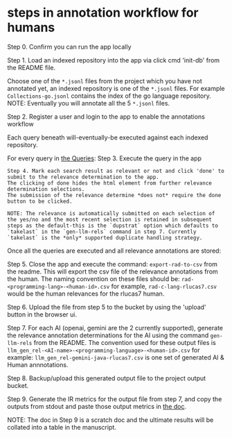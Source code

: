 # steps in annotation workflow for humans

Step 0. Confirm you can run the app locally

Step 1. Load an indexed repository into the app via click cmd 'init-db' from the README file.

Choose one of the `*.jsonl` files from the project which you have not annotated yet,
an indexed repository is one of the `*.jsonl` files. For example `Collections-go.jsonl` contains the index of the go language repository.
NOTE: Eventually you will annotate all the 5 `*.jsonl` files.

Step 2. Register a user and login to the app to enable the annotations workflow

Each query beneath will-eventually-be executed against each indexed repository.

For every query in [the Queries](https://docs.google.com/spreadsheets/d/1ti_IqZZUtO8TS-RHvTSHgaUHC7CAoaM3Vl67xJhC8YY/edit?gid=0#gid=0):
	Step 3. Execute the query in the app

	Step 4. Mark each search result as relevant or not and click 'done' to submit to the relevance determination to the app.
	The clicking of done hides the html element from further relevance determination selections.
	The submission of the relevance determine *does not* require the done button to be clicked.

	NOTE: The relevance is automatically submitted on each selection of the yes/no and the most recent selection is retained in subsequent steps as the default-this is the `dupstrat` option which defaults to `takelast` in the `gen-llm-rels` command in step 7. Currently `takelast` is the *only* supported duplicate handling strategy. 

Once all the queries are executed and all relevance annotations are stored:

Step 5. Close the app and execute the command: `export-rad-to-csv` from the readme.
	This will export the csv file of the relevance annotations from the human.
	The naming convention on these files should be:
	`rad-<programming-lang>-<human-id>.csv` for example,
	`rad-c-lang-rlucas7.csv` would be the human relevances for the rlucas7 human.

Step 6. Upload the file from step 5 to the bucket by using the 'upload' button in the browser ui.

Step 7. For each AI (openai, gemini are the 2 currently supported), generate the relevance annotation determinations for the AI using the command `gen-llm-rels` from the README. 
The convention used for these output files is
`llm_gen_rel-<AI-name>-<programming-language>-<human-id>.csv` for example:
`llm_gen_rel-gemini-java-rlucas7.csv` is one set of generated AI & Human annnotations.

Step 8. Backup/upload this generated output file to the project output bucket.

Step 9. Generate the IR metrics for the output file from step 7, and copy the outputs from stdout and paste those output metrics in [the doc](https://docs.google.com/document/d/1V0IDoBw66FctPoFOjNgzAZ7i5j_s4hEoOTd-SOJCXpI/edit?tab=t.0). 

NOTE: The doc in Step 9 is a scratch doc and the ultimate results will be collated into a table in the manuscript.
